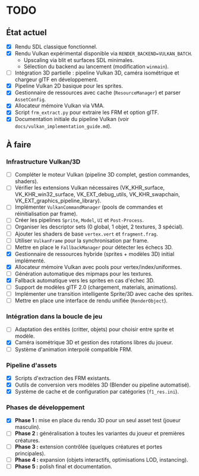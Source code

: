 # TODO

## État actuel

- [x] Rendu SDL classique fonctionnel.
- [x] Rendu Vulkan expérimental disponible via `RENDER_BACKEND=VULKAN_BATCH`.
  - Upscaling via blit et surfaces SDL minimales.
  - Sélection du backend au lancement (modification `winmain`).
- [ ] Intégration 3D partielle : pipeline Vulkan 3D, caméra isométrique et chargeur glTF en développement.
- [x] Pipeline Vulkan 2D basique pour les sprites.
- [x] Gestionnaire de ressources avec cache (`ResourceManager`) et parser `AssetConfig`.
- [x] Allocateur mémoire Vulkan via VMA.
- [x] Script `frm_extract.py` pour extraire les FRM et option glTF.
- [x] Documentation initiale du pipeline Vulkan (voir `docs/vulkan_implementation_guide.md`).

## À faire

### Infrastructure Vulkan/3D
- [ ] Compléter le moteur Vulkan (pipeline 3D complet, gestion commandes, shaders).
- [ ] Vérifier les extensions Vulkan nécessaires (VK_KHR_surface, VK_KHR_win32_surface, VK_EXT_debug_utils, VK_KHR_swapchain, VK_EXT_graphics_pipeline_library).
- [ ] Implémenter `VulkanCommandManager` (pools de commandes et réinitialisation par frame).
- [ ] Créer les pipelines `Sprite`, `Model`, `UI` et `Post-Process`.
- [ ] Organiser les descriptor sets (0 global, 1 objet, 2 textures, 3 spécial).
- [ ] Ajouter les shaders de base `vertex.vert` et `fragment.frag`.
- [ ] Utiliser `VulkanFrame` pour la synchronisation par frame.
- [ ] Mettre en place le `FallbackManager` pour détecter les échecs 3D.
- [x] Gestionnaire de ressources hybride (sprites + modèles 3D) initial implémenté.
- [x] Allocateur mémoire Vulkan avec pools pour vertex/index/uniformes.
- [ ] Génération automatique des mipmaps pour les textures.
- [x] Fallback automatique vers les sprites en cas d'échec 3D.
- [ ] Support de modèles glTF 2.0 (chargement, materials, animations).
- [ ] Implémenter une transition intelligente Sprite/3D avec cache des sprites.
- [ ] Mettre en place une interface de rendu unifiée (`RenderObject`).

### Intégration dans la boucle de jeu
- [ ] Adaptation des entités (critter, objets) pour choisir entre sprite et modèle.
- [x] Caméra isométrique 3D et gestion des rotations libres du joueur.
- [ ] Système d'animation interpolé compatible FRM.

### Pipeline d'assets
- [x] Scripts d'extraction des FRM existants.
- [x] Outils de conversion vers modèles 3D (Blender ou pipeline automatisé).
- [x] Système de cache et de configuration par catégories (`f1_res.ini`).

### Phases de développement
- [x] **Phase 1 :** mise en place du rendu 3D pour un seul asset test (joueur masculin).
- [ ] **Phase 2 :** généralisation à toutes les variantes du joueur et premières créatures.
- [ ] **Phase 3 :** extension contrôlée (quelques créatures et portes principales).
- [ ] **Phase 4 :** expansion (objets interactifs, optimisations LOD, instancing).
- [ ] **Phase 5 :** polish final et documentation.
